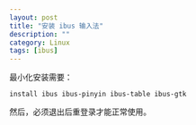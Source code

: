 ```yaml
---
layout: post
title: "安装 ibus 输入法"
description: ""
category: Linux
tags: [ibus]
---
```


最小化安装需要：

	install ibus ibus-pinyin ibus-table ibus-gtk

然后，必须退出后重登录才能正常使用。
